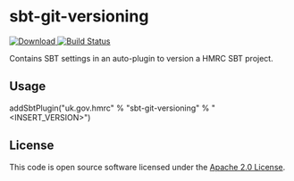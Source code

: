# sbt-git-versioning

[ ![Download](https://api.bintray.com/packages/hmrc/sbt-plugin-releases/sbt-git-versioning/images/download.svg) ](https://bintray.com/hmrc/sbt-plugin-releases/sbt-git-versioning/_latestVersion) [![Build Status](https://travis-ci.org/hmrc/sbt-git-versioning.svg?branch=v0.8.0)](https://travis-ci.org/hmrc/sbt-git-versioning)

Contains SBT settings in an auto-plugin to version a HMRC SBT project.

## Usage

addSbtPlugin("uk.gov.hmrc" % "sbt-git-versioning" % "<INSERT_VERSION>")

## License ##
 
This code is open source software licensed under the [Apache 2.0 License]("http://www.apache.org/licenses/LICENSE-2.0.html").
